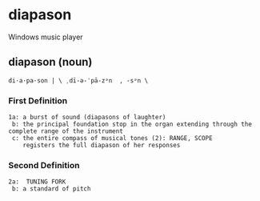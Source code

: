 # diapason
Windows music player

## diapason (noun)
    di·​a·​pa·​son | \ ˌdī-ə-ˈpā-zᵊn  , -sᵊn \

### First Definition
    1a: a burst of sound (diapasons of laughter)
     b: the principal foundation stop in the organ extending through the complete range of the instrument
     c: the entire compass of musical tones (2): RANGE, SCOPE
        registers the full diapason of her responses

### Second Definition
    2a:  TUNING FORK
     b: a standard of pitch
